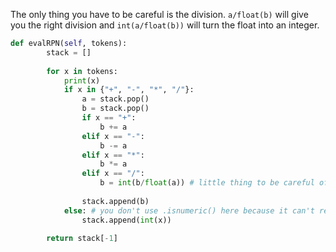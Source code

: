 The only thing you have to be careful is the division. `a/float(b)` will give you the right division and `int(a/float(b))` will turn the float into an integer.
```python
def evalRPN(self, tokens):
        stack = []
        
        for x in tokens:
            print(x)
            if x in {"+", "-", "*", "/"}:
                a = stack.pop()
                b = stack.pop()
                if x == "+":
                    b += a
                elif x == "-":
                    b -= a
                elif x == "*":
                    b *= a
                elif x == "/":
                    b = int(b/float(a)) # little thing to be careful of
                
                stack.append(b)
            else: # you don't use .isnumeric() here because it can't recognize negative numbers...
                stack.append(int(x))
                
        return stack[-1]
```
